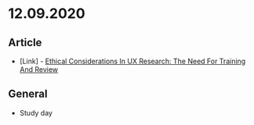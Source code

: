 # 12.09.2020

## Article

- \[Link\] - [Ethical Considerations In UX Research: The Need For Training And Review](https://www.smashingmagazine.com/2020/12/ethical-considerations-ux-research/)

## General

- Study day
